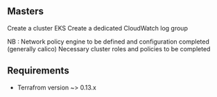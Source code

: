 ## Masters

Create a cluster EKS
Create a dedicated CloudWatch log group

NB : Network policy engine to be defined and configuration completed (generally calico)
     Necessary cluster roles and policies to be completed

## Requirements

* Terrafrom version ~> 0.13.x
